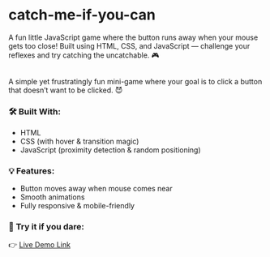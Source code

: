 # catch-me-if-you-can
A fun little JavaScript game where the button runs away when your mouse gets too close! Built using HTML, CSS, and JavaScript — challenge your reflexes and try catching the uncatchable. 🎮

## 

A simple yet frustratingly fun mini-game where your goal is to click a button that doesn’t want to be clicked. 😈

### 🛠 Built With:
- HTML
- CSS (with hover & transition magic)
- JavaScript (proximity detection & random positioning)

### 💡 Features:
- Button moves away when mouse comes near
- Smooth animations
- Fully responsive & mobile-friendly

### 👾 Try it if you dare:
👉 [Live Demo Link](https://shaikafrid1.github.io/catch-me-if-you-can/)



